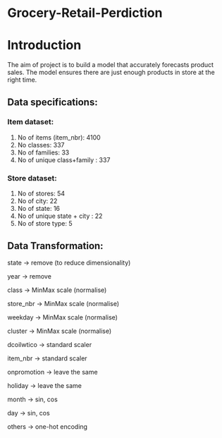 # Grocery-Retail-Perdiction

# Introduction
The aim of project is to build a model that accurately forecasts product sales. The model ensures there are just enough products in store at the right time.

## Data specifications:
### Item dataset:
1.  No of items (item_nbr): 4100
2.  No classes: 337
3.  No of families: 33
4.  No of unique class+family : 337


### Store dataset:
1. No of stores: 54
2. No of city: 22
3. No of state: 16
4. No of unique state + city : 22
5. No of store type: 5


## Data Transformation:

state → remove (to reduce dimensionality)

year → remove 

class → MinMax scale (normalise) 

store_nbr → MinMax scale (normalise)

weekday → MinMax scale (normalise)

cluster → MinMax scale (normalise)


dcoilwtico → standard scaler

item_nbr → standard scaler


onpromotion → leave the same

holiday → leave the same


month → sin, cos

day → sin, cos

others → one-hot encoding
